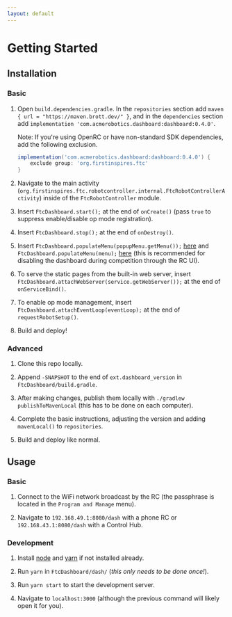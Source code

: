 ```yaml
---
layout: default
---
```


# Getting Started

## Installation

### Basic

1. Open `build.dependencies.gradle`. In the `repositories` section add `maven { url = "https://maven.brott.dev/" }`, and in the `dependencies` section add `implementation 'com.acmerobotics.dashboard:dashboard:0.4.0'`.

    Note: If you're using OpenRC or have non-standard SDK dependencies, add the following exclusion.
    ```groovy
    implementation('com.acmerobotics.dashboard:dashboard:0.4.0') {
        exclude group: 'org.firstinspires.ftc'
    }
    ```

1. Navigate to the main activity (`org.firstinspires.ftc.robotcontroller.internal.FtcRobotControllerActivity`) inside of the `FtcRobotController` module.

1. Insert `FtcDashboard.start();` at the end of `onCreate()` (pass `true` to suppress enable/disable op mode registration).

1. Insert `FtcDashboard.stop();` at the end of `onDestroy()`.

1. Insert `FtcDashboard.populateMenu(popupMenu.getMenu());` [here](https://github.com/acmerobotics/ftc-dashboard/blob/e6c8f5799f167023cce47fdf6b0003355ad721c8/FtcRobotController/src/main/java/org/firstinspires/ftc/robotcontroller/internal/FtcRobotControllerActivity.java#L285) and `FtcDashboard.populateMenu(menu);` [here](https://github.com/acmerobotics/ftc-dashboard/blob/e6c8f5799f167023cce47fdf6b0003355ad721c8/FtcRobotController/src/main/java/org/firstinspires/ftc/robotcontroller/internal/FtcRobotControllerActivity.java#L496) (this is recommended for disabling the dashboard during competition through the RC UI).

1. To serve the static pages from the built-in web server, insert `FtcDashboard.attachWebServer(service.getWebServer());` at the end of `onServiceBind()`.

1. To enable op mode management, insert `FtcDashboard.attachEventLoop(eventLoop);` at the end of `requestRobotSetup()`.

1. Build and deploy!

### Advanced

1. Clone this repo locally.

1. Append `-SNAPSHOT` to the end of `ext.dashboard_version` in `FtcDashboard/build.gradle`.

1. After making changes, publish them locally with `./gradlew publishToMavenLocal` (this has to be done on each computer).

1. Complete the basic instructions, adjusting the version and adding `mavenLocal()` to `repositories`.

1. Build and deploy like normal.

## Usage

### Basic

1. Connect to the WiFi network broadcast by the RC (the passphrase is located in the `Program and Manage` menu).

1. Navigate to `192.168.49.1:8080/dash` with a phone RC or `192.168.43.1:8080/dash` with a Control Hub.

### Development

1. Install [node](https://nodejs.org/en/download/) and [yarn](https://yarnpkg.com/en/docs/install) if not installed already.

1. Run `yarn` in `FtcDashboard/dash/` (_this only needs to be done once!_).

1. Run `yarn start` to start the development server.

1. Navigate to `localhost:3000` (although the previous command will likely open it for you).